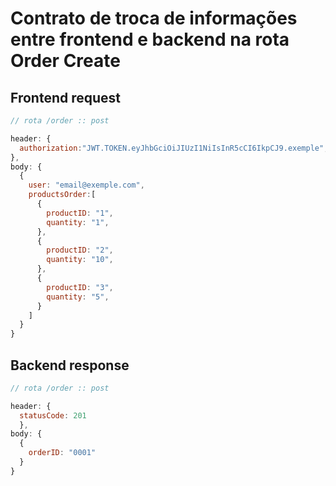 # Contrato de troca de informações entre frontend e backend na rota Order Create

## Frontend request

```Javascript
// rota /order :: post

header: {
  authorization:"JWT.TOKEN.eyJhbGciOiJIUzI1NiIsInR5cCI6IkpCJ9.exemple",
},
body: {
  {
    user: "email@exemple.com",
    productsOrder:[
      {
        productID: "1",
        quantity: "1",
      },
      {
        productID: "2",
        quantity: "10",
      },
      {
        productID: "3",
        quantity: "5",
      }
    ]
  }
}
```

## Backend response

```Javascript
// rota /order :: post

header: {
  statusCode: 201
  },
body: {
  {
    orderID: "0001"
  }
}
````
